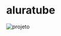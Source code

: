 # aluratube
![projeto](https://user-images.githubusercontent.com/105315548/201237274-59be46d7-e6a5-4aab-959e-f0d1a127272e.png)
